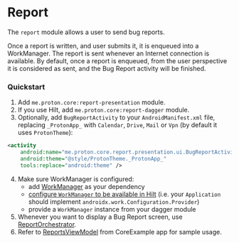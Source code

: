 # Report

The `report` module allows a user to send bug reports.

Once a report is written, and user submits it, it is enqueued into a WorkManager. The report is sent whenever an Internet connection is available. By default, once a report is enqueued, from the user perspective it is considered as sent, and the Bug Report activity will be finished.

### Quickstart

1. Add `me.proton.core:report-presentation` module.
2. If you use Hilt, add `me.proton.core:report-dagger` module.
3. Optionally, add `BugReportActivity` to your `AndroidManifest.xml` file, replacing `_ProtonApp_` with `Calendar`, `Drive`, `Mail` or `Vpn` (by default it uses `ProtonTheme`):

```xml
<activity
    android:name="me.proton.core.report.presentation.ui.BugReportActivity"
    android:theme="@style/ProtonTheme._ProtonApp_"
    tools:replace="android:theme" />
```

4. Make sure WorkManager is configured:
    - add [WorkManager](https://developer.android.com/jetpack/androidx/releases/work) as your dependency
    - [configure `WorkManager` to be available in Hilt](https://developer.android.com/training/dependency-injection/hilt-jetpack#workmanager) (i.e. your `Application` should implement `androidx.work.Configuration.Provider`)
    - provide a `WorkManager` instance from your dagger module
5. Whenever you want to display a Bug Report screen, use [ReportOrchestrator](presentation/src/main/kotlin/me/proton/core/report/presentation/ReportOrchestrator.kt).
6. Refer to [ReportsViewModel](../coreexample/src/main/kotlin/me/proton/android/core/coreexample/viewmodel/ReportsViewModel.kt) from CoreExample app for sample usage.
